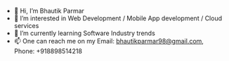 - 👋 Hi, I’m Bhautik Parmar
- 👀 I’m interested in Web Development / Mobile App development / Cloud services
- 🌱 I’m currently learning Software Industry trends
- 📫 One can reach me on my Email: bhautikparmar98@gmail.com, Phone: +918898514218

<!---
bhautikparmar98/bhautikparmar98 is a ✨ special ✨ repository because its `README.md` (this file) appears on your GitHub profile.
You can click the Preview link to take a look at your changes.
--->
